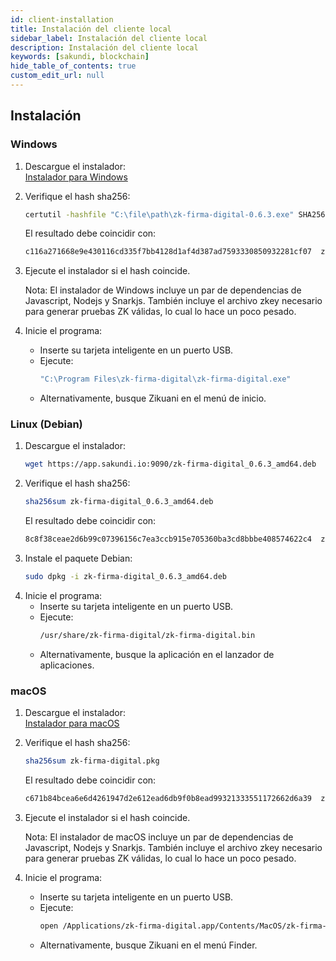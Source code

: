 ```yaml
---
id: client-installation
title: Instalación del cliente local
sidebar_label: Instalación del cliente local
description: Instalación del cliente local
keywords: [sakundi, blockchain]
hide_table_of_contents: true
custom_edit_url: null
---
```



## Instalación

### Windows

1. Descargue el instalador:  
[Instalador para Windows](https://app.sakundi.io:9090/zk-firma-digital-0.6.3.exe)

2. Verifique el hash sha256:
    ```bash
    certutil -hashfile "C:\file\path\zk-firma-digital-0.6.3.exe" SHA256
    ```
    El resultado debe coincidir con:
    ```bash
    c116a271668e9e430116cd335f7bb4128d1af4d387ad7593330850932281cf07  zk-firma-digital-0.6.3.exe
    ```
3. Ejecute el instalador si el hash coincide.

    Nota: El instalador de Windows incluye un par de dependencias de Javascript, Nodejs y Snarkjs. También incluye el archivo zkey necesario para generar pruebas ZK válidas, lo cual lo hace un poco pesado.

4. Inicie el programa:  
    * Inserte su tarjeta inteligente en un puerto USB.  
    * Ejecute: 
        ```bash
        "C:\Program Files\zk-firma-digital\zk-firma-digital.exe"
        ```
    * Alternativamente, busque Zikuani en el menú de inicio.

### Linux (Debian)

1. Descargue el instalador:
    ```bash
    wget https://app.sakundi.io:9090/zk-firma-digital_0.6.3_amd64.deb
    ```
2. Verifique el hash sha256:
    ```bash
    sha256sum zk-firma-digital_0.6.3_amd64.deb
    ```
    El resultado debe coincidir con:
    ```bash
    8c8f38ceae2d6b99c07396156c7ea3ccb915e705360ba3cd8bbbe408574622c4  zk-firma-digital_0.6.3_amd64.deb
    ```
3. Instale el paquete Debian:
    ```bash
    sudo dpkg -i zk-firma-digital_0.6.3_amd64.deb
    ```
4. Inicie el programa:
    * Inserte su tarjeta inteligente en un puerto USB.  
    * Ejecute: 
        ```bash
        /usr/share/zk-firma-digital/zk-firma-digital.bin
        ```
    * Alternativamente, busque la aplicación en el lanzador de aplicaciones.

### macOS

1. Descargue el instalador:  
[Instalador para macOS](https://app.sakundi.io:9090/zk-firma-digital.pkg)

2. Verifique el hash sha256:
    ```bash
    sha256sum zk-firma-digital.pkg
    ```
    El resultado debe coincidir con:
    ```bash
    c671b84bcea6e6d4261947d2e612ead6db9f0b8ead99321333551172662d6a39  zk-firma-digital.pkg
    ```
3. Ejecute el instalador si el hash coincide.

    Nota: El instalador de macOS incluye un par de dependencias de Javascript, Nodejs y Snarkjs. También incluye el archivo zkey necesario para generar pruebas ZK válidas, lo cual lo hace un poco pesado.

4. Inicie el programa:  
    * Inserte su tarjeta inteligente en un puerto USB.  
    * Ejecute: 
        ```bash
        open /Applications/zk-firma-digital.app/Contents/MacOS/zk-firma-digital
        ```
    * Alternativamente, busque Zikuani en el menú Finder.
